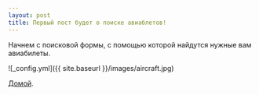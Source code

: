 ```yaml
---
layout: post
title: Первый пост будет о поиске авиаблетов!
---
```


Начнем с поисковой формы, с помощью которой найдутся нужные вам авиабилеты.

![_config.yml]({{ site.baseurl }}/images/aircraft.jpg)

<script src="//www.travelpayouts.com/calendar_widget/iframe.js?marker=65385.&origin=LED&destination=BCN&currency=rub&searchUrl=hydra.aviasales.ru&one_way=false&only_direct=false&locale=ru&period=year&range=7%2C14&width=800" async></script>

[Домой](https://w111.github.com).
